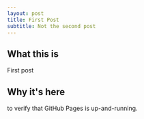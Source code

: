 ```yaml
---
layout: post
title: First Post
subtitle: Not the second post
---
```


## What this is
First post

## Why it's here
to verify that GitHub Pages is up-and-running.

